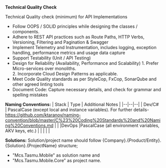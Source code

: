 **Technical Quality Check**

Technical Quality check (minimum) for API Implementations 
 

- Follow OOPS / SOLID principles while designing the classes / components. 
- Adhere to REST API practices such as Route Paths, HTTP Verbs, Versioning, Filtering and Pagination & Swagger
- Implement Telemetry and Instrumentation, includes logging, exception handling, performance metrics and usage data capture 
- Support Testability (Unit / API Testing)
- Design for Reliability (Availability, Performance and Scalability)
      1. Prefer Micro-services over monoliths.   
      2. Incorporate Cloud Design Patterns as applicable.  
- Meet Code Quality standards as per StyleCop, FxCop, SonarQube and other agreed linting tools
- Document Code: Capture necessary details, and check for grammar and spelling mistakes

**Naming Conventions:**
| Stack | Type | Additional Notes |
|--|--|--|
| Dev/C# | PascalCase (except local and instance variables). For further details- https://github.com/ktaranov/naming-convention/blob/master/C%23%20Coding%20Standards%20and%20Naming%20Conventions.md |  |
|DevOps  |PascalCase (all environment variables, AKV keys, etc.)  |
|  |  |  |

**Solutions:**
Solution/project name should follow {Company}.{Product/Entity}.{Solution}.{ProjectName} structure;
-  "Mcs.Tasmu.Mobile" as solution name and 
- "Mcs.Tasmu.Mobile.Core" as project name.

